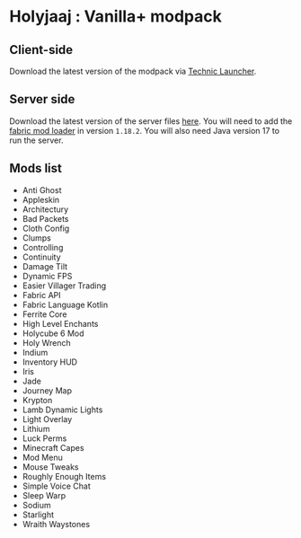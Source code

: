 # Holyjaaj : Vanilla+ modpack

## Client-side
Download the latest version of the modpack via [Technic Launcher](https://www.technicpack.net/modpack/holyjaaj.1931807).

## Server side
Download the latest version of the server files [here](https://github.com/Captn138/holyjaaj-vanillaplus-modpack-server/releases/latest/download/server.zip).
You will need to add the [fabric mod loader](https://fabricmc.net/) in version `1.18.2`.
You will also need Java version 17 to run the server.

## Mods list
- Anti Ghost
- Appleskin
- Architectury
- Bad Packets
- Cloth Config
- Clumps
- Controlling
- Continuity
- Damage Tilt
- Dynamic FPS
- Easier Villager Trading
- Fabric API
- Fabric Language Kotlin
- Ferrite Core
- High Level Enchants
- Holycube 6 Mod
- Holy Wrench
- Indium
- Inventory HUD
- Iris
- Jade
- Journey Map
- Krypton
- Lamb Dynamic Lights
- Light Overlay
- Lithium
- Luck Perms
- Minecraft Capes
- Mod Menu
- Mouse Tweaks
- Roughly Enough Items
- Simple Voice Chat
- Sleep Warp
- Sodium
- Starlight
- Wraith Waystones
